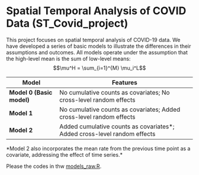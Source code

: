 # Spatial Temporal Analysis of COVID Data (ST_Covid_project)

This project focuses on spatial temporal analysis of COVID-19 data. We have developed a series of basic models to illustrate the differences in their assumptions and outcomes. All models operate under the assumption that the high-level mean is the sum of low-level means: 
$$\mu^H = \sum_{i=1}^{M} \mu_i^L$$

| Model | Features |
| ------------ | ------------ |
| **Model 0 (Basic model)** | No cumulative counts as covariates; No cross-level random effects |
| **Model 1** | No cumulative counts as covariates; Added cross-level random effects |
| **Model 2** | Added cumulative counts as covariates*; Added cross-level random effects |

\*Model 2 also incorporates the mean rate from the previous time point as a covariate, addressing the effect of time series.*

Please the codes in thw [models_raw.R](https://github.com/Sijianf/ST_Covid_project/blob/main/models_raw.R).
